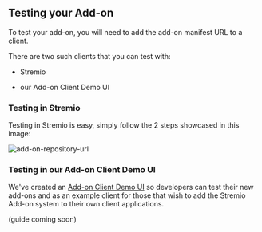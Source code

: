 ## Testing your Add-on

To test your add-on, you will need to add the add-on manifest URL to a client.

There are two such clients that you can test with:

- Stremio

- our Add-on Client Demo UI


### Testing in Stremio

Testing in Stremio is easy, simply follow the 2 steps showcased in this image:

![add-on-repository-url](https://user-images.githubusercontent.com/1777923/43146711-65a33ccc-8f6a-11e8-978e-4c69640e63e3.png)


### Testing in our Add-on Client Demo UI

We've created an [Add-on Client Demo UI](https://github.com/Stremio/stremio-demo-ui) so developers can test their new add-ons
and as an example client for those that wish to add the Stremio Add-on system to their
own client applications.

(guide coming soon)